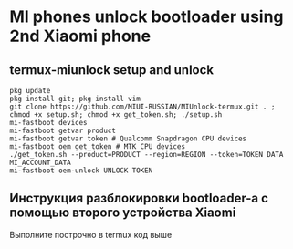 # MI phones unlock bootloader using 2nd Xiaomi phone

## termux-miunlock setup and unlock
```shell
pkg update
pkg install git; pkg install vim
git clone https://github.com/MIUI-RUSSIAN/MIUnlock-termux.git . ; chmod +x setup.sh; chmod +x get_token.sh; ./setup.sh
mi-fastboot devices
mi-fastboot getvar product
mi-fastboot getvar token # Qualcomm Snapdragon CPU devices
mi-fastboot oem get_token # MTK CPU devices
./get_token.sh --product=PRODUCT --region=REGION --token=TOKEN DATA MI_ACCOUNT_DATA
mi-fastboot oem-unlock UNLOCK TOKEN
```

## Инструкция разблокировки bootloader-а с помощью второго устройства Xiaomi
Выполните построчно в termux код выше
